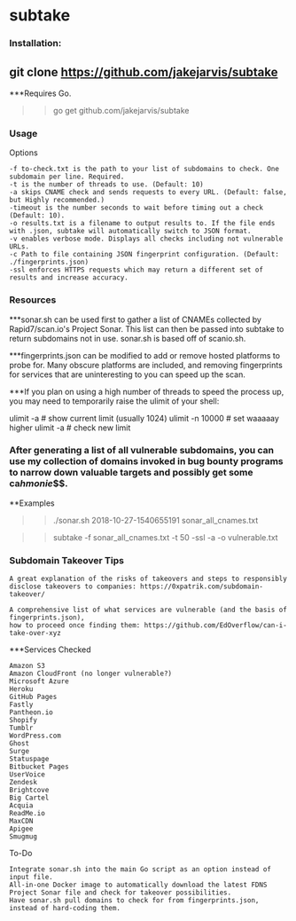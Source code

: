 # subtake

### Installation:
 ## git clone https://github.com/jakejarvis/subtake

***Requires Go.

>> go get github.com/jakejarvis/subtake

### Usage
   Options

    -f to-check.txt is the path to your list of subdomains to check. One subdomain per line. Required.
    -t is the number of threads to use. (Default: 10)
    -a skips CNAME check and sends requests to every URL. (Default: false, but Highly recommended.)
    -timeout is the number seconds to wait before timing out a check (Default: 10).
    -o results.txt is a filename to output results to. If the file ends with .json, subtake will automatically switch to JSON format.
    -v enables verbose mode. Displays all checks including not vulnerable URLs.
    -c Path to file containing JSON fingerprint configuration. (Default: ./fingerprints.json)
    -ssl enforces HTTPS requests which may return a different set of results and increase accuracy.

### Resources

***sonar.sh can be used first to gather a list of CNAMEs collected by Rapid7/scan.io's Project Sonar. This list can then be passed into subtake to return subdomains not in use. sonar.sh is based off of scanio.sh.

***fingerprints.json can be modified to add or remove hosted platforms to probe for. Many obscure platforms are included, and removing fingerprints for services that are uninteresting to you can speed up the scan.

***If you plan on using a high number of threads to speed the process up, you may need to temporarily raise the ulimit of your shell:

ulimit -a          # show current limit (usually 1024)
ulimit -n 10000    # set waaaaay higher
ulimit -a          # check new limit

### After generating a list of all vulnerable subdomains, you can use my collection of domains invoked in bug bounty programs to narrow down valuable targets and possibly get some ca$h monie$$$.
**Examples

>> ./sonar.sh 2018-10-27-1540655191 sonar_all_cnames.txt

>> subtake -f sonar_all_cnames.txt -t 50 -ssl -a -o vulnerable.txt

### Subdomain Takeover Tips

    A great explanation of the risks of takeovers and steps to responsibly disclose takeovers to companies: https://0xpatrik.com/subdomain-takeover/
    
    A comprehensive list of what services are vulnerable (and the basis of fingerprints.json), 
    how to proceed once finding them: https://github.com/EdOverflow/can-i-take-over-xyz

***Services Checked

    Amazon S3
    Amazon CloudFront (no longer vulnerable?)
    Microsoft Azure
    Heroku
    GitHub Pages
    Fastly
    Pantheon.io
    Shopify
    Tumblr
    WordPress.com
    Ghost
    Surge
    Statuspage
    Bitbucket Pages
    UserVoice
    Zendesk
    Brightcove
    Big Cartel
    Acquia
    ReadMe.io
    MaxCDN
    Apigee
    Smugmug

To-Do

    Integrate sonar.sh into the main Go script as an option instead of input file.
    All-in-one Docker image to automatically download the latest FDNS Project Sonar file and check for takeover possibilities.
    Have sonar.sh pull domains to check for from fingerprints.json, instead of hard-coding them.

